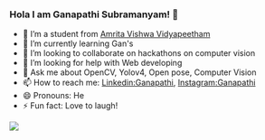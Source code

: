 ### Hola I am Ganapathi Subramanyam! 👋

- 🔭 I’m a student from [Amrita Vishwa Vidyapeetham](https://admissions.amrita.edu/btech/?utm_source=google&utm_medium=Search&utm_campaign=Btech2020Google&gclid=Cj0KCQjw1qL6BRCmARIsADV9JtYZjIYoC3bvmnVm0CcAIELrk65rnCv8XxFVWvOku7s4RTt0qsaUQeEaAteOEALw_wcB)
- 🌱 I’m currently learning Gan's
- 👯 I’m looking to collaborate on hackathons on computer vision 
- 🤔 I’m looking for help with Web developing 
- 💬 Ask me about OpenCV, Yolov4, Open pose, Computer Vision 
- 📫 How to reach me: [Linkedin:Ganapathi](https://www.linkedin.com/in/ganapathi-subramanyam-jayam-2801801b5/), [Instagram:Ganapathi](https://www.instagram.com/ganapathi_subbu/?hl=en)
- 😄 Pronouns: He
- ⚡ Fun fact: Love to laugh!

<img src="https://github-readme-stats.vercel.app/api?username=ganapathi12&&show_icons=true&title_color=ffffff&icon_color=bb2acf&text_color=daf7dc&bg_color=191919">
